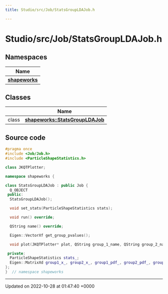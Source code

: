 ```yaml
---
title: Studio/src/Job/StatsGroupLDAJob.h

---
```


# Studio/src/Job/StatsGroupLDAJob.h



## Namespaces

| Name           |
| -------------- |
| **[shapeworks](../Namespaces/namespaceshapeworks.md)**  |

## Classes

|                | Name           |
| -------------- | -------------- |
| class | **[shapeworks::StatsGroupLDAJob](../Classes/classshapeworks_1_1StatsGroupLDAJob.md)**  |




## Source code

```cpp
#pragma once
#include <Job/Job.h>
#include <ParticleShapeStatistics.h>

class JKQTPlotter;

namespace shapeworks {

class StatsGroupLDAJob : public Job {
  Q_OBJECT
 public:
  StatsGroupLDAJob();

  void set_stats(ParticleShapeStatistics stats);

  void run() override;

  QString name() override;

  Eigen::VectorXf get_group_pvalues();

  void plot(JKQTPlotter* plot, QString group_1_name, QString group_2_name);

 private:
  ParticleShapeStatistics stats_;
  Eigen::MatrixXd group1_x_, group2_x_, group1_pdf_, group2_pdf_, group1_map_, group2_map_;
};
}  // namespace shapeworks
```


-------------------------------

Updated on 2022-10-28 at 01:47:40 +0000
